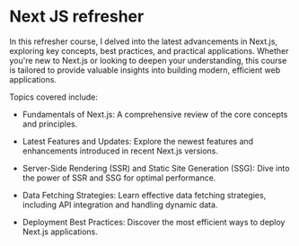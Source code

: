 # Next JS refresher

In this refresher course, I delved into the latest advancements in Next.js, exploring key concepts, best practices, and practical applications. Whether you're new to Next.js or looking to deepen your understanding, this course is tailored to provide valuable insights into building modern, efficient web applications.

Topics covered include:

-   Fundamentals of Next.js: A comprehensive review of the core concepts and principles.

-   Latest Features and Updates: Explore the newest features and enhancements introduced in recent Next.js versions.

-   Server-Side Rendering (SSR) and Static Site Generation (SSG): Dive into the power of SSR and SSG for optimal performance.

-   Data Fetching Strategies: Learn effective data fetching strategies, including API integration and handling dynamic data.

-   Deployment Best Practices: Discover the most efficient ways to deploy Next.js applications.
